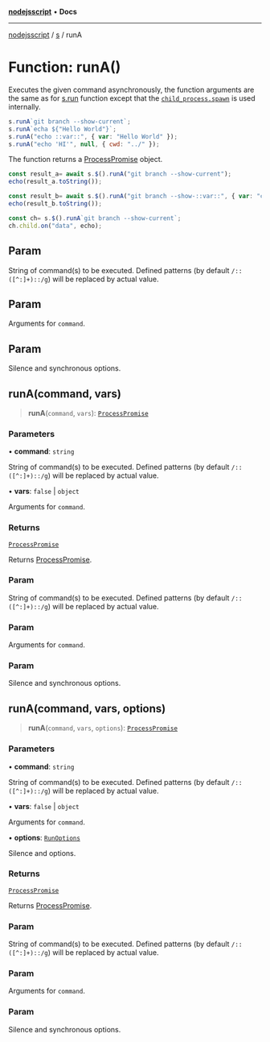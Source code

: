 [**nodejsscript**](../../../README.md) • **Docs**

***

[nodejsscript](../../../README.md) / [s](../README.md) / runA

# Function: runA()

Executes the given command asynchronously, the function arguments
are the same as for [s.run](run.md) function except that the
[`child_process.spawn`](https://nodejs.org/api/child_process.html#child_processspawncommand-args-options)
is used internally.
```js
s.runA`git branch --show-current`;
s.runA`echa ${"Hello World"}`;
s.runA("echo ::var::", { var: "Hello World" });
s.runA("echo 'HI'", null, { cwd: "../" });
```

The function returns a [ProcessPromise](../classes/ProcessPromise.md) object.
```js
const result_a= await s.$().runA("git branch --show-current");
echo(result_a.toString());

const result_b= await s.$().runA("git branch --show-::var::", { var: "current" }, { silent: true });
echo(result_b.toString());

const ch= s.$().runA`git branch --show-current`;
ch.child.on("data", echo);
```

## Param

String of command(s) to be executed. Defined patterns (by default `/::([^:]+)::/g`) will be replaced by actual value.

## Param

Arguments for `command`.

## Param

Silence and synchronous options.

## runA(command, vars)

> **runA**(`command`, `vars`): [`ProcessPromise`](../classes/ProcessPromise.md)

### Parameters

• **command**: `string`

String of command(s) to be executed. Defined patterns (by default `/::([^:]+)::/g`) will be replaced by actual value.

• **vars**: `false` \| `object`

Arguments for `command`.

### Returns

[`ProcessPromise`](../classes/ProcessPromise.md)

Returns [ProcessPromise](../classes/ProcessPromise.md).

### Param

String of command(s) to be executed. Defined patterns (by default `/::([^:]+)::/g`) will be replaced by actual value.

### Param

Arguments for `command`.

### Param

Silence and synchronous options.

## runA(command, vars, options)

> **runA**(`command`, `vars`, `options`): [`ProcessPromise`](../classes/ProcessPromise.md)

### Parameters

• **command**: `string`

String of command(s) to be executed. Defined patterns (by default `/::([^:]+)::/g`) will be replaced by actual value.

• **vars**: `false` \| `object`

Arguments for `command`.

• **options**: [`RunOptions`](../type-aliases/RunOptions.md)

Silence and options.

### Returns

[`ProcessPromise`](../classes/ProcessPromise.md)

Returns [ProcessPromise](../classes/ProcessPromise.md).

### Param

String of command(s) to be executed. Defined patterns (by default `/::([^:]+)::/g`) will be replaced by actual value.

### Param

Arguments for `command`.

### Param

Silence and synchronous options.
